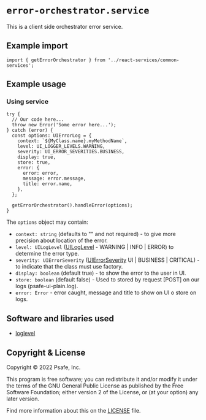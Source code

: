 # `error-orchestrator.service`

This is a client side orchestrator error service.

## Example import

```tsx
import { getErrorOrchestrator } from '../react-services/common-services';
```

## Example usage

### Using service

```tsx
try {
  // Our code here...
  throw new Error('Some error here...');
} catch (error) {
  const options: UIErrorLog = {
    context: `${MyClass.name}.myMethodName`,
    level: UI_LOGGER_LEVELS.WARNING,
    severity: UI_ERROR_SEVERITIES.BUSINESS,
    display: true,
    store: true,
    error: {
      error: error,
      message: error.message,
      title: error.name,
    },
  };

  getErrorOrchestrator().handleError(options);
}
```

The `options` object may contain:

- `context: string` (defaults to "" and not required) - to give more precision about location of the error.
- `level: UILogLevel` ([UILogLevel](./types.ts) - WARNING | INFO | ERROR) to determine the error type.
- `severity: UIErrorSeverity` ([UIErrorSeverity](./types.ts) UI | BUSINESS | CRITICAL) - to indicate that the class must use factory.
- `display: boolean` (default true) - to show the error to the user in UI.
- `store: boolean` (default false) - Used to stored by request [POST] on our logs (psafe-ui-plain.log).
- `error: Error` - error caught, message and title to show on UI o store on logs.

## Software and libraries used

- [loglevel](https://github.com/pimterry/loglevel)

## Copyright & License

Copyright &copy; 2022 Psafe, Inc.

This program is free software; you can redistribute it and/or modify it under the terms of the GNU General Public License as published by the Free Software Foundation; either version 2 of the License, or (at your option) any later version.

Find more information about this on the [LICENSE](LICENSE) file.
